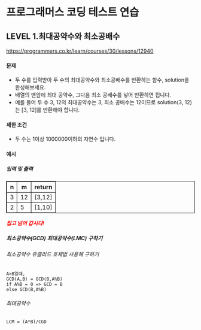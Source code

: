 # 프로그래머스 코딩 테스트 연습 
## LEVEL 1.최대공약수와 최소공배수
https://programmers.co.kr/learn/courses/30/lessons/12940


#### 문제
- 두 수를 입력받아 두 수의 최대공약수와 최소공배수를 반환하는 함수, solution을 완성해보세요.
- 배열의 맨앞에 최대 공약수, 그다음 최소 공배수를 넣어 반환하면 됩니다.
- 예를 들어 두 수 3, 12의 최대공약수는 3, 최소 공배수는 12이므로 solution(3, 12)는 [3, 12]를 반환해야 합니다.

#### 제한 조건
- 두 수는 1이상 1000000이하의 자연수 입니다.

#### 예시
##### 입력 및 출력
|n|m|return|
|----|----|----|
|3|12|[3,12]|
|2|5|[1,10]|



<span>*집고 넘어 갑시다!*</span></br>

##### 최소공약수(GCD) 최대공약수(LMC) 구하기
###### 최소공약수 유클리드 호제법 사용해 구하기
```
A>B일때,
GCD(A,B) = GCD(B,A%B)
if A%B = 0 => GCD = B
else GCD(B,A%B)
```
###### 최대공약수
```
LCM = (A*B)/CGD
```



<style type="text/css">
span{
	color:red;
	font-weight:bold;
}

table, td, th {
        border:0.5px solid black;
}
</style>
